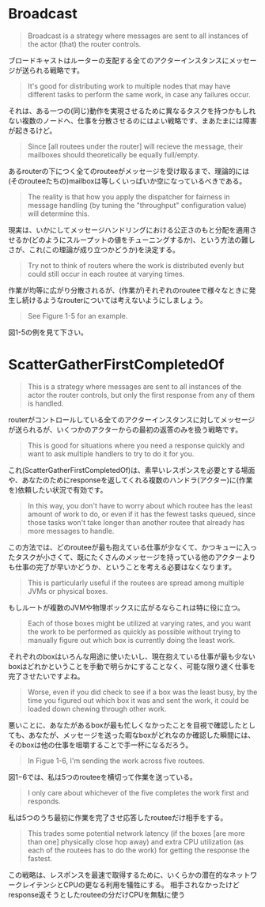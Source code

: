 # Broadcast

> Broadcast is a strategy where messages are sent to all instances of the actor (that) the router controls.

ブロードキャストはルーターの支配する全てのアクターインスタンスにメッセージが送られる戦略です。

> It's good for distributing work to multiple nodes that may have different tasks to perform the same work, in case any failures occur.

それは、ある一つの(同じ)動作を実現させるために異なるタスクを持つかもしれない複数のノードへ、仕事を分散させるのにはよい戦略です、まあたまには障害が起きるけど。


> Since [all routees under the router] will recieve the message, their mailboxes should theoretically be equally full/empty.

あるrouterの下につく全てのrouteeがメッセージを受け取るまで、理論的には(そのrouteeたちの)mailboxは等しくいっぱいか空になっているべきである。

> The reality is that how you apply the dispatcher for fairness in message handling (by tuning the "throughput" configuration value) will determine this.

現実は、いかにしてメッセージハンドリングにおける公正さのもと分配を適用させるか(どのようにスループットの値をチューニングするか)、という方法の難しさが、これ(この理論が成り立つかどうか)を決定する。

> Try not to think of routers where the work is distributed evenly but could still occur in each routee at varying times.

作業が均等に広がり分散されるが、(作業が)それぞれのrouteeで様々なときに発生し続けるようなrouterについては考えないようにしましょう。

> See Figure 1-5 for an example.

図1-5の例を見て下さい。

# ScatterGatherFirstCompletedOf

> This is a strategy where messages are sent to all instances of the actor the router controls, but only the first response from any of them is handled.

routerがコントロールしている全てのアクターインスタンスに対してメッセージが送られるが、いくつかのアクターからの最初の返答のみを扱う戦略です。

> This is good for situations where you need a response quickly and want to ask multiple handlers to try to do it for you.

これ(ScatterGatherFirstCompletedOf)は、素早いレスポンスを必要とする場面や、あなたのためにresponseを返してくれる複数のハンドラ(アクター)に(作業を)依頼したい状況で有効です。

> In this way, you don't have to worry about which routee has the least amount of work to do, or even if it has the fewest tasks queued, since those tasks won't take longer than another routee that already has more messages to handle.

この方法では、どのrouteeが最も抱えている仕事が少なくて、かつキューに入ったタスクが小さくて、既にたくさんのメッセージを持っている他のアクターよりも仕事の完了が早いかどうか、ということを考える必要はなくなります。

> This is particularly useful if the routees are spread among multiple JVMs or physical boxes.

もしルートが複数のJVMや物理ボックスに広がるならこれは特に役に立つ。

> Each of those boxes might be utilized at varying rates, and you want the work to be performed as quickly as possible without trying to manually figure out which box is currently doing the least work.

それぞれのboxはいろんな用途に使いたいし、現在抱えている仕事が最も少ないboxはどれかということを手動で明らかにすることなく、可能な限り速く仕事を完了させたいですよね。

> Worse, even if you did check to see if a box was the least busy, by the time you figured out which box it was and sent the work, it could be loaded down chewing through other work.

悪いことに、あなたがあるboxが最も忙しくなかったことを目視で確認したとしても、あなたが、メッセージを送った暇なboxがどれなのか確認した瞬間には、そのboxは他の仕事を咀嚼することで手一杯になるだろう。

> In Figue 1-6, I'm sending the work across five routees.

図1−6では、私は5つのrouteeを横切って作業を送っている。

> I only care about whichever of the five completes the work first and responds.

私は5つのうち最初に作業を完了させ応答したrouteeだけ相手をする。

> This trades some potential network latency (if the boxes [are more than one] physically close hop away) and extra CPU utilization (as each of the routees has to do the work) for getting the response the fastest.

この戦略は、レスポンスを最速で取得するために、いくらかの潜在的なネットワークレイテンシとCPUの更なる利用を犠牲にする。
相手されなかったけどresponse返そうとしたrouteeの分だけCPUを無駄に使う









